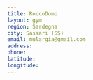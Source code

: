 ```yaml
---
title: RoccoDomo
layout: gym
region: Sardegna
city: Sassari (SS)
email: mulargia@gmail.com
address: 
phone: 
latitude: 
longitude: 
---
```


